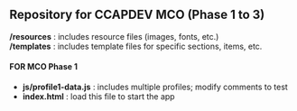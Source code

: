 ## Repository for CCAPDEV MCO (Phase 1 to 3)

**/resources** : includes resource files (images, fonts, etc.)  
**/templates** : includes template files for specific sections, items, etc.

#### FOR MCO Phase 1
+ **js/profile1-data.js** : includes multiple profiles; modify comments to test
+ **index.html** : load this file to start the app